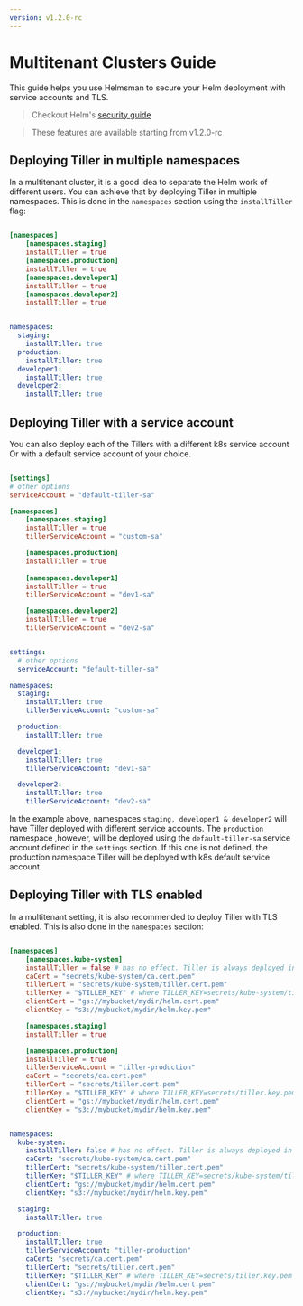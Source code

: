 ```yaml
---
version: v1.2.0-rc
---
```


# Multitenant Clusters Guide

This guide helps you use Helmsman to secure your Helm deployment with service accounts and TLS. 

>Checkout Helm's [security guide](https://github.com/kubernetes/helm/blob/master/docs/securing_installation.md)

> These features are available starting from v1.2.0-rc

## Deploying Tiller in multiple namespaces

In a multitenant cluster, it is a good idea to separate the Helm work of different users. You can achieve that by deploying Tiller in multiple namespaces. This is done in the `namespaces` section using the `installTiller` flag:

```toml

[namespaces]
    [namespaces.staging]
    installTiller = true
    [namespaces.production]
    installTiller = true
    [namespaces.developer1]
    installTiller = true
    [namespaces.developer2]
    installTiller = true

```

```yaml

namespaces:
  staging:
    installTiller: true
  production:
    installTiller: true
  developer1:
    installTiller: true
  developer2:
    installTiller: true

```

## Deploying Tiller with a service account 

You can also deploy each of the Tillers with a different k8s service account Or with a default service account of your choice. 

```toml

[settings]
# other options
serviceAccount = "default-tiller-sa"

[namespaces]
    [namespaces.staging]
    installTiller = true
    tillerServiceAccount = "custom-sa"

    [namespaces.production]
    installTiller = true
    
    [namespaces.developer1]
    installTiller = true
    tillerServiceAccount = "dev1-sa"

    [namespaces.developer2]
    installTiller = true
    tillerServiceAccount = "dev2-sa"

```

```yaml

settings:
  # other options
  serviceAccount: "default-tiller-sa"

namespaces:
  staging:
    installTiller: true
    tillerServiceAccount: "custom-sa"

  production:
    installTiller: true

  developer1:
    installTiller: true
    tillerServiceAccount: "dev1-sa"

  developer2:
    installTiller: true
    tillerServiceAccount: "dev2-sa"

```

In the example above, namespaces `staging, developer1 & developer2` will have Tiller deployed with different service accounts. 
The `production` namespace ,however, will be deployed using the `default-tiller-sa` service account defined in the `settings` section. If this one is not defined, the production namespace Tiller will be deployed with k8s default service account.

## Deploying Tiller with TLS enabled

In a multitenant setting, it is also recommended to deploy Tiller with TLS enabled. This is also done in the `namespaces` section:

```toml

[namespaces]
    [namespaces.kube-system]
    installTiller = false # has no effect. Tiller is always deployed in kube-system 
    caCert = "secrets/kube-system/ca.cert.pem"
    tillerCert = "secrets/kube-system/tiller.cert.pem"
    tillerKey = "$TILLER_KEY" # where TILLER_KEY=secrets/kube-system/tiller.key.pem
    clientCert = "gs://mybucket/mydir/helm.cert.pem"
    clientKey = "s3://mybucket/mydir/helm.key.pem"

    [namespaces.staging]
    installTiller = true

    [namespaces.production]
    installTiller = true
    tillerServiceAccount = "tiller-production"
    caCert = "secrets/ca.cert.pem"
    tillerCert = "secrets/tiller.cert.pem"
    tillerKey = "$TILLER_KEY" # where TILLER_KEY=secrets/tiller.key.pem
    clientCert = "gs://mybucket/mydir/helm.cert.pem"
    clientKey = "s3://mybucket/mydir/helm.key.pem"

```

```yaml

namespaces:
  kube-system:
    installTiller: false # has no effect. Tiller is always deployed in kube-system
    caCert: "secrets/kube-system/ca.cert.pem"
    tillerCert: "secrets/kube-system/tiller.cert.pem"
    tillerKey: "$TILLER_KEY" # where TILLER_KEY=secrets/kube-system/tiller.key.pem
    clientCert: "gs://mybucket/mydir/helm.cert.pem"
    clientKey: "s3://mybucket/mydir/helm.key.pem"

  staging:
    installTiller: true

  production:
    installTiller: true
    tillerServiceAccount: "tiller-production"
    caCert: "secrets/ca.cert.pem"
    tillerCert: "secrets/tiller.cert.pem"
    tillerKey: "$TILLER_KEY" # where TILLER_KEY=secrets/tiller.key.pem
    clientCert: "gs://mybucket/mydir/helm.cert.pem"
    clientKey: "s3://mybucket/mydir/helm.key.pem"

```


